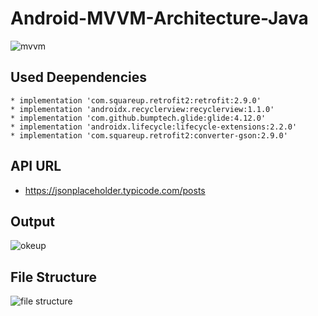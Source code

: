 # Android-MVVM-Architecture-Java

![mvvm](https://user-images.githubusercontent.com/26364748/106730635-98a1b880-6634-11eb-86f5-c9430d5256a4.png)

## Used Deependencies
    * implementation 'com.squareup.retrofit2:retrofit:2.9.0'
    * implementation 'androidx.recyclerview:recyclerview:1.1.0'
    * implementation 'com.github.bumptech.glide:glide:4.12.0'
    * implementation 'androidx.lifecycle:lifecycle-extensions:2.2.0'
    * implementation 'com.squareup.retrofit2:converter-gson:2.9.0'
    
## API URL
   * https://jsonplaceholder.typicode.com/posts
   
## Output
![okeup](https://user-images.githubusercontent.com/26364748/106765072-6dcc5a00-665e-11eb-95ba-a29803bd0936.PNG)

   
## File Structure
![file structure](https://user-images.githubusercontent.com/26364748/106731764-e965e100-6635-11eb-88fe-aa1873c0ab2d.PNG)

   
